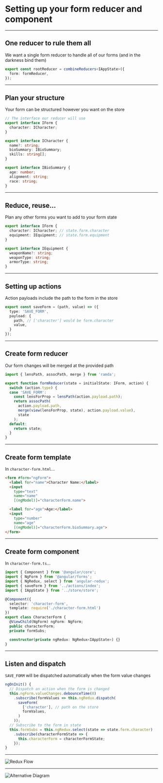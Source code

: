# Setting up your form reducer and component 

---

## One reducer to rule them all
We want a single form reducer to handle all of our forms
(and in the darkness bind them)

```ts
export const rootReducer = combineReducers<IAppState>({
  form: formReducer,
});
```

---

## Plan your structure
Your form can be structured however you want on the store

```ts
// The interface our reducer will use
export interface IForm {
  character: ICharacter;
}

export interface ICharacter {
  name?: string;
  bioSummary: IBioSummary;
  skills: string[];
}

export interface IBioSummary {
  age: number;
  alignment: string;
  race: string;
}
```

---

## Reduce, reuse...

Plan any other forms you want to add to your form state

```ts
export interface IForm {
  character: ICharacter; // state.form.character
  equipment: IEquipment; // state.form.equipment
}

export interface IEquipment {
  weaponName?: string;
  weaponType: string;
  armorType: string;
}
```

---

## Setting up actions

Action payloads include the path to the form in the store

```ts
export const saveForm = (path, value) => ({
  type: 'SAVE_FORM',
  payload: {
    path, // ['character'] would be form.character
    value,
  }
});
```

---

## Create form reducer
Our form changes will be merged at the provided path

```ts
import { lensPath, assocPath, merge } from 'ramda';

export function formReducer(state = initialState: IForm, action) {
  switch (action.type) {
  case 'SAVE_FORM':
    const lensForProp = lensPath(action.payload.path);
    return assocPath(
      action.payload.path,
      merge(view(lensForProp, state), action.payload.value),
      state
    );
  default:
    return state;
  }
}
```

---

## Create form template
In `character-form.html`...

```html
<form #form="ngForm">
  <label for="name">Character Name:</label>
  <input
    type="text"
    name="name"
    [(ngModel)]="characterForm.name">

  <label for="age">Age:</label>
  <input
    type="number"
    name="age"
    [(ngModel)]="characterForm.bioSummary.age">
</form>
```

---

## Create form component
In `character-form.ts`... 

```ts
import { Component } from '@angular/core';
import { NgForm } from '@angular/forms';
import { NgRedux, select } from 'angular-redux';
import { saveForm } from '../actions/index';
import { IAppState } from '../store/store';

@Component({
  selector: 'character-form',
  template: require('./character-form.html')
})
export class CharacterForm {
  @ViewChild(NgForm) ngForm: NgForm;
  public characterForm;
  private formSubs;

  constructor(private ngRedux: NgRedux<IAppState>) {}
}
```

---

## Listen and dispatch
`SAVE_FORM` will be dispatched automatically when the form value changes

```ts
ngOnInit() {
  // Dispatch an action when the form is changed
  this.ngForm.valueChanges.debounceTime(0)
    .subscribe(formValues => this.ngRedux.dispatch(
      saveForm(
        ['character'], // path on the store
        formValues,
      )
    ));
  // Subscribe to the form in state
  this.formSubs = this.ngRedux.select(state => state.form.character)
    .subscribe(characterFormState => {
      this.characterForm = characterFormState;
    });
}
```

---

![Redux Flow](content/images/store-component-flow.png "Redux Flow")

---

![Alternative Diagram](content/images/store-component-flow-lolz.png "Redux Flow")
